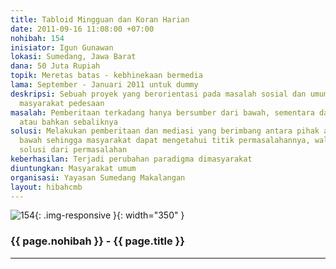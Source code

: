 ```yaml
---
title: Tabloid Mingguan dan Koran Harian
date: 2011-09-16 11:08:00 +07:00
nohibah: 154
inisiator: Igun Gunawan
lokasi: Sumedang, Jawa Barat
dana: 50 Juta Rupiah
topik: Meretas batas - kebhinekaan bermedia
lama: September - Januari 2011 untuk dummy
deskripsi: Sebuah proyek yang berorientasi pada masalah sosial dan umum, dengan segementasi
  masyarakat pedesaan
masalah: Pemberitaan terkadang hanya bersumber dari bawah, sementara dari atas kurang,
  atau bahkan sebaliknya
solusi: Melakukan pemberitaan dan mediasi yang berimbang antara pihak atas dan pihak
  bawah sehingga masyarakat dapat mengetahui titik permasalahannya, walaupun itu bukan
  solusi dari permasalahan
keberhasilan: Terjadi perubahan paradigma dimasyarakat
diuntungkan: Masyarakat umum
organisasi: Yayasan Sumedang Makalangan
layout: hibahcmb
---
```


![154](/static/img/hibahcmb/154.png){: .img-responsive }{: width="350" }

### {{ page.nohibah }} - {{ page.title }}

---
